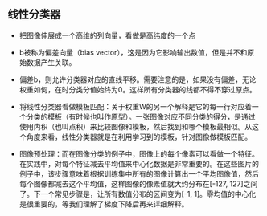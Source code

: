 ## 线性分类器

* 把图像伸展成一个高维的列向量，看做是高纬度的一个点

* b被称为偏差向量（bias vector），这是因为它影响输出数值，但是并不和原始数据产生关联。

* 偏差b，则允许分类器对应的直线平移。需要注意的是，如果没有偏差，无论权重如何，在时分类分值始终为0。这样所有分类器的线都不得不穿过原点。

* 将线性分类器看做模板匹配：关于权重W的另一个解释是它的每一行对应着一个分类的模板（有时候也叫作原型）。一张图像对应不同分类的得分，是通过使用内积（也叫点积）来比较图像和模板，然后找到和哪个模板最相似。从这个角度来看，线性分类器就是在利用学习到的模板，针对图像做模板匹配。

* 图像预处理：而在图像分类的例子中，图像上的每个像素可以看做一个特征。在实践中，对每个特征减去平均值来中心化数据是非常重要的。在这些图片的例子中，该步骤意味着根据训练集中所有的图像计算出一个平均图像值，然后每个图像都减去这个平均值，这样图像的像素值就大约分布在[-127, 127]之间了。下一个常见步骤是，让所有数值分布的区间变为[-1, 1]。零均值的中心化是很重要的，等我们理解了梯度下降后再来详细解释。

